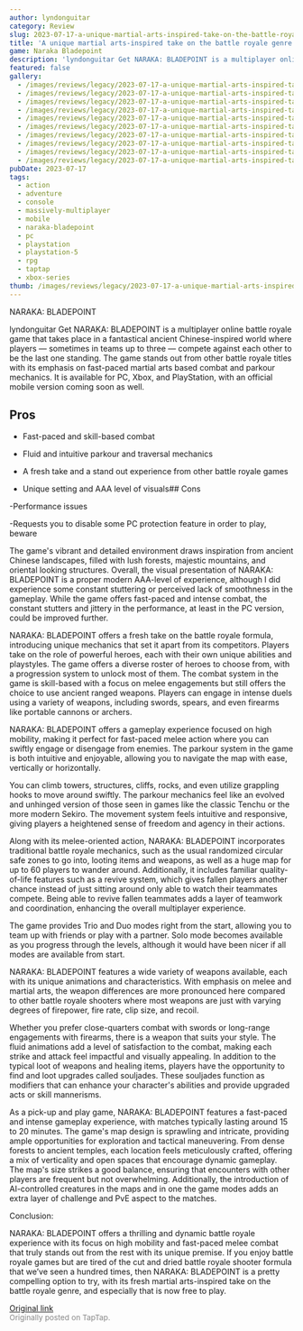 ```yaml
---
author: lyndonguitar
category: Review
slug: 2023-07-17-a-unique-martial-arts-inspired-take-on-the-battle-royale-genre-full-review-naraka-blad
title: 'A unique martial arts-inspired take on the battle royale genre | Full Review - NARAKA: BLADEPOINT'
game: Naraka Bladepoint
description: 'lyndonguitar Get NARAKA: BLADEPOINT is a multiplayer online battle royale game that takes place in a fantastical ancient Chinese-inspired world where players — sometimes in teams up to three — compete against each other to be the last one standing. The game stands out from other battle royale titles with its emphasis on fast-paced martial arts based combat and parkour mechanics. It is available for PC, Xbox, and PlayStation, with an official mobile version coming soon as well.'
featured: false
gallery:
  - /images/reviews/legacy/2023-07-17-a-unique-martial-arts-inspired-take-on-the-battle-royale-genre--full-review---naraka-blad-0.avif
  - /images/reviews/legacy/2023-07-17-a-unique-martial-arts-inspired-take-on-the-battle-royale-genre--full-review---naraka-blad-1.avif
  - /images/reviews/legacy/2023-07-17-a-unique-martial-arts-inspired-take-on-the-battle-royale-genre--full-review---naraka-blad-2.avif
  - /images/reviews/legacy/2023-07-17-a-unique-martial-arts-inspired-take-on-the-battle-royale-genre--full-review---naraka-blad-3.avif
  - /images/reviews/legacy/2023-07-17-a-unique-martial-arts-inspired-take-on-the-battle-royale-genre--full-review---naraka-blad-4.avif
  - /images/reviews/legacy/2023-07-17-a-unique-martial-arts-inspired-take-on-the-battle-royale-genre--full-review---naraka-blad-5.avif
  - /images/reviews/legacy/2023-07-17-a-unique-martial-arts-inspired-take-on-the-battle-royale-genre--full-review---naraka-blad-6.avif
  - /images/reviews/legacy/2023-07-17-a-unique-martial-arts-inspired-take-on-the-battle-royale-genre--full-review---naraka-blad-7.avif
  - /images/reviews/legacy/2023-07-17-a-unique-martial-arts-inspired-take-on-the-battle-royale-genre--full-review---naraka-blad-8.avif
  - /images/reviews/legacy/2023-07-17-a-unique-martial-arts-inspired-take-on-the-battle-royale-genre--full-review---naraka-blad-9.avif
pubDate: 2023-07-17
tags:
  - action
  - adventure
  - console
  - massively-multiplayer
  - mobile
  - naraka-bladepoint
  - pc
  - playstation
  - playstation-5
  - rpg
  - taptap
  - xbox-series
thumb: /images/reviews/legacy/2023-07-17-a-unique-martial-arts-inspired-take-on-the-battle-royale-genre--full-review---naraka-blad-0.avif
---
```


NARAKA: BLADEPOINT

lyndonguitar
Get
NARAKA: BLADEPOINT is a multiplayer online battle royale game that takes place in a fantastical ancient Chinese-inspired world where players — sometimes in teams up to three — compete against each other to be the last one standing. The game stands out from other battle royale titles with its emphasis on fast-paced martial arts based combat and parkour mechanics. It is available for PC, Xbox, and PlayStation, with an official mobile version coming soon as well.




## Pros



- Fast-paced and skill-based combat


- Fluid and intuitive parkour and traversal mechanics


- A fresh take and a stand out experience from other battle royale games


- Unique setting and AAA level of visuals## Cons


-Performance issues

-Requests you to disable some PC protection feature in order to play, beware

The game's vibrant and detailed environment draws inspiration from ancient Chinese landscapes, filled with lush forests, majestic mountains, and oriental looking structures. Overall, the visual presentation of NARAKA: BLADEPOINT is a proper modern AAA-level of experience, although I did experience some constant stuttering or perceived lack of smoothness in the gameplay. While the game offers fast-paced and intense combat, the constant stutters and jittery in the performance, at least in the PC version, could be improved further.

NARAKA: BLADEPOINT offers a fresh take on the battle royale formula, introducing unique mechanics that set it apart from its competitors. Players take on the role of powerful heroes, each with their own unique abilities and playstyles. The game offers a diverse roster of heroes to choose from, with a progression system to unlock most of them. The combat system in the game is skill-based with a focus on melee engagements but still offers the choice to use ancient ranged weapons. Players can engage in intense duels using a variety of weapons, including swords, spears, and even firearms like portable cannons or archers.

NARAKA: BLADEPOINT offers a gameplay experience focused on high mobility, making it perfect for fast-paced melee action where you can swiftly engage or disengage from enemies. The parkour system in the game is both intuitive and enjoyable, allowing you to navigate the map with ease, vertically or horizontally.

You can climb towers, structures, cliffs, rocks, and even utilize grappling hooks to move around swiftly. The parkour mechanics feel like an evolved and unhinged version of those seen in games like the classic Tenchu or the more modern Sekiro. The movement system feels intuitive and responsive, giving players a heightened sense of freedom and agency in their actions.

Along with its melee-oriented action, NARAKA: BLADEPOINT incorporates traditional battle royale mechanics, such as the usual randomized circular safe zones to go into, looting items and weapons, as well as a huge map for up to 60 players to wander around. Additionally, it includes familiar quality-of-life features such as a revive system, which gives fallen players another chance instead of just sitting around only able to watch their teammates compete. Being able to revive fallen teammates adds a layer of teamwork and coordination, enhancing the overall multiplayer experience.

The game provides Trio and Duo modes right from the start, allowing you to team up with friends or play with a partner. Solo mode becomes available as you progress through the levels, although it would have been nicer if all modes are available from start.

NARAKA: BLADEPOINT features a wide variety of weapons available, each with its unique animations and characteristics. With emphasis on melee and martial arts, the weapon differences are more pronounced here compared to other battle royale shooters where most weapons are just with varying degrees of firepower, fire rate, clip size, and recoil.

Whether you prefer close-quarters combat with swords or long-range engagements with firearms, there is a weapon that suits your style. The fluid animations add a level of satisfaction to the combat, making each strike and attack feel impactful and visually appealing. In addition to the typical loot of weapons and healing items, players have the opportunity to find and loot upgrades called souljades. These souljades function as modifiers that can enhance your character's abilities and provide upgraded acts or skill mannerisms.

As a pick-up and play game, NARAKA: BLADEPOINT features a fast-paced and intense gameplay experience, with matches typically lasting around 15 to 20 minutes. The game's map design is sprawling and intricate, providing ample opportunities for exploration and tactical maneuvering. From dense forests to ancient temples, each location feels meticulously crafted, offering a mix of verticality and open spaces that encourage dynamic gameplay. The map's size strikes a good balance, ensuring that encounters with other players are frequent but not overwhelming. Additionally, the introduction of AI-controlled creatures in the maps and in one the game modes adds an extra layer of challenge and PvE aspect to the matches.

Conclusion:

NARAKA: BLADEPOINT offers a thrilling and dynamic battle royale experience with its focus on high mobility and fast-paced melee combat that truly stands out from the rest with its unique premise. If you enjoy battle royale games but are tired of the cut and dried battle royale shooter formula that we’ve seen a hundred times, then NARAKA: BLADEPOINT is a pretty compelling option to try, with its fresh martial arts-inspired take on the battle royale genre, and especially that is now free to play.

[Original link](https://m.taptap.io/post/6012973?share_id=710001d67361&utm_medium=share&utm_source=discord)<br><span style="font-size: 0.95em; color: #888;">Originally posted on TapTap.</span>